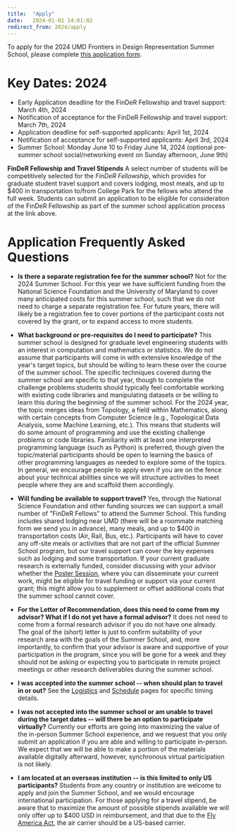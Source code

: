 ```yaml
---
title:  "Apply"
date:   2024-01-01 14:01:02
redirect_from: 2024/apply
---
```


To apply for the 2024 UMD Frontiers in Design Representation Summer School, please complete <a href="https://umdsurvey.umd.edu/jfe/form/SV_55cEB33mHkHs114" target="_blank">this application form</a>.

# Key Dates: 2024
* Early Application deadline for the FinDeR Fellowship and travel support: March 4th, 2024
* Notification of acceptance for the FinDeR Fellowship and travel support: March 7th, 2024
* Application deadline for self-supported applicants: April 1st, 2024
* Notification of acceptance for self-supported applicants: April 3rd, 2024
* Summer School: Monday June 10 to Friday June 14, 2024 (optional pre-summer school social/networking event on Sunday afternoon, June 9th)

**FinDeR Fellowship and Travel Stipends**
A select number of students will be competitively selected for the *FinDeR Fellowship*, which provides for graduate student travel support and covers lodging, most meals, and up to $400 in transportation to/from College Park for the fellows who attend the full week. Students can submit an application to be eligible for consideration of the FinDeR Fellowship as part of the summer school application process at the link above.

# Application Frequently Asked Questions

* **Is there a separate registration fee for the summer school?** Not for the 2024 Summer School. For this year we have sufficient funding from the National Science Foundation and the University of Maryland to cover many anticipated costs for this summer school, such that we do not need to charge a separate registration fee. For future years, there will likely be a registration fee to cover portions of the participant costs not covered by the grant, or to expand access to more students.

* **What background or pre-requisites do I need to participate?** This summer school is designed for graduate level engineering students with an interest in computation and mathematics or statistics. We do not assume that participants will come in with extensive knowledge of the year's target topics, but should be willing to learn these over the course of the summer school. The specific techniques covered during the summer school are specific to that year, though to complete the challenge problems students should typically feel comfortable working with existing code libraries and manipulating datasets or be willing to learn this during the beginning of the summer school. For the 2024 year, the topic merges ideas from Topology, a field within Mathematics, along with certain concepts from Computer Science (e.g., Topological Data Analysis, some Machine Learning, etc.). This means that students will do some amount of programming and use the existing challenge problems or code libraries. Familiarity with at least one interpreted programming language (such as Python) is preferred, though given the topic/material participants should be open to learning the basics of other programming languages as needed to explore some of the topics. In general, we encourage people to apply even if you are on the fence about your technical abilities since we will structure activities to meet people where they are and scaffold them accordingly.

* **Will funding be available to support travel?** Yes, through the National Science Foundation and other funding sources we can support a small number of "FinDeR Fellows" to attend the Summer School. This funding includes shared lodging near UMD (there will be a roommate matching form we send you in advance), many meals, and up to $400 in transportation costs (Air, Rail, Bus, etc.). Participants will have to cover any off-site meals or activities that are not part of the official Summer School program, but our travel support can cover the key expenses such as lodging and some transportation. If your current graduate research is externally funded, consider discussing with your advisor whether the [Poster Session](../poster_session), where you can disseminate your current work, might be eligible for travel funding or support via your current grant; this might allow you to supplement or offset additional costs that the summer school cannot cover.

* **For the Letter of Recommendation, does this need to come from my advisor? What if I do not yet have a formal advisor?** It does not need to come from a formal research advisor if you do not have one already. The goal of the (short) letter is just to confirm suitability of your research area with the goals of the Summer School, and, more importantly, to confirm that your advisor is aware and supportive of your participation in the program, since you will be gone for a week and they should not be asking or expecting you to participate in remote project meetings or other research deliverables during the summer school.

* **I was accepted into the summer school -- when should plan to travel in or out?** See the [Logistics](../logistics) and [Schedule](../schedule) pages for specific timing details.

* **I was not accepted into the summer school or am unable to travel during the target dates -- will there be an option to participate virtually?** Currently our efforts are going into maximizing the value of the in-person Summer School experience, and we request that you only submit an application if you are able and willing to participate in-person. We expect that we will be able to make a portion of the materials available digitally afterward, however, synchronous virtual participation is not likely.

* **I am located at an overseas institution -- is this limited to only US participants?** Students from any country or institution are welcome to apply and join the Summer School, and we would encourage international participation. For those applying for a travel stipend, be aware that to maximize the amount of possible stipends available we will only offer up to $400 USD in reimbursement, and that due to the [Fly America Act](https://www.gsa.gov/policy-regulations/policy/travel-management-policy/fly-america-act), the air carrier should be a US-based carrier.
